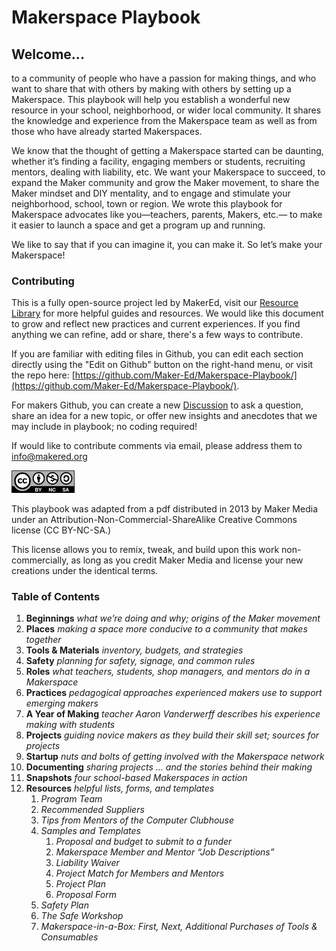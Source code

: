 # Makerspace Playbook

## Welcome...

to a community of people who have a passion for making things, and who want to share that with others by making with others by setting up a Makerspace. This playbook will help you establish a wonderful new resource in your school, neighborhood, or wider local community. It shares the knowledge and experience from the Makerspace team as well as from those who have already started Makerspaces.

We know that the thought of getting a Makerspace started can be daunting, whether it’s finding a facility, engaging members or students, recruiting mentors, dealing with liability, etc. We want your Makerspace to succeed, to expand the Maker community and grow the Maker movement, to share the Maker mindset and DIY mentality, and to engage and stimulate your neighborhood, school, town or region. We wrote this playbook for Makerspace advocates like you—teachers, parents, Makers, etc.— to make it easier to launch a space and get a program up and running.

We like to say that if you can imagine it, you can make it. So let’s make your Makerspace!

### Contributing

This is a fully open-source project led by MakerEd, visit our [Resource Library](https://makered.org/resources/) for more helpful guides and resources. We would like this document to grow and reflect new practices and current experiences. If you find anything we can refine, add or share, there's a few ways to contribute.

If you are familiar with editing files in Github, you can edit each section directly using the "Edit on Github" button on the right-hand menu, or visit the repo here: [https://github.com/Maker-Ed/Makerspace-Playbook/](https://github.com/Maker-Ed/Makerspace-Playbook/).

For makers  Github, you can create a new [Discussion](https://github.com/Maker-Ed/Makerspace-Playbook/discussions) to ask a question, share an idea for a new topic, or offer new insights and anecdotes that we may include in playbook; no coding required!

If would like to contribute comments via email, please address them to [info@makered.org](mailto:info@makered.org)

<div align="left">

<img src=".gitbook/assets/2 (1).png" alt="" width="101">

</div>

This playbook was adapted from a pdf distributed in 2013 by Maker Media under an Attribution-Non-Commercial-ShareAlike Creative Commons license (CC BY-NC-SA.)

This license allows you to remix, tweak, and build upon this work non-commercially, as long as you credit Maker Media and license your new creations under the identical terms.

### Table of Contents

1. **Beginnings** _what we’re doing and why; origins of the Maker movement_
2. **Places** _making a space more conducive to a community that makes together_
3. **Tools & Materials** _inventory, budgets, and strategies_
4. **Safety** _planning for safety, signage, and common rules_
5. **Roles** _what teachers, students, shop managers, and mentors do in a Makerspace_
6. **Practices** _pedagogical approaches experienced makers use to support emerging makers_
7. **A Year of Making** _teacher Aaron Vanderwerff describes his experience making with students_
8. **Projects** _guiding novice makers as they build their skill set; sources for projects_
9. **Startup** _nuts and bolts of getting involved with the Makerspace network_
10. **Documenting** _sharing projects … and the stories behind their making_
11. **Snapshots** _four school-based Makerspaces in action_
12. **Resources** _helpful lists, forms, and templates_
    1. _Program Team_
    2. _Recommended Suppliers_
    3. _Tips from Mentors of the Computer Clubhouse_
    4. _Samples and Templates_
       1. _Proposal and budget to submit to a funder_
       2. _Makerspace Member and Mentor “Job Descriptions”_
       3. _Liability Waiver_
       4. _Project Match for Members and Mentors_
       5. _Project Plan_
       6. _Proposal Form_
    5. _Safety Plan_
    6. _The Safe Workshop_
    7. _Makerspace-in-a-Box: First, Next, Additional Purchases of Tools & Consumables_
